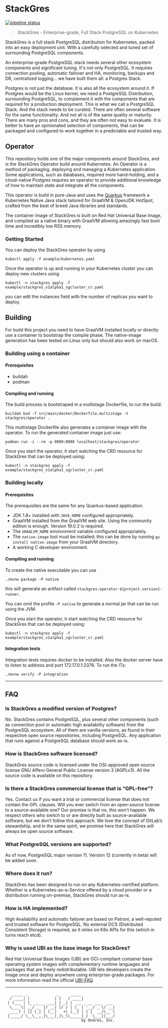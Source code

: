 # StackGres

[![pipeline status](https://gitlab.com/stackgres/stackgres/badges/master/pipeline.svg)](https://gitlab.com/stackgres/stackgres/commits/master)

> StackGres - Enterprise-grade, Full Stack PostgreSQL on Kubernetes

StackGres is a full stack PostgreSQL distribution for Kubernetes, packed into an easy deployment unit.
With a carefully selected and tuned set of surrounding PostgreSQL components.

An enterprise-grade PostgreSQL stack needs several other ecosystem components and significant tuning.
It's not only PostgreSQL. It requires connection pooling, automatic failover and HA, monitoring,
backups and DR, centralized logging… we have built them all: a Postgres Stack.

Postgres is not just the database. It is also all the ecosystem around it. If Postgres would be the
Linux kernel, we need a PostgreSQL Distribution, surrounding PostgreSQL, to complement it with the
components that are required for a production deployment. This is what we call a PostgreSQL Stack.
And the stack needs to be curated. There are often several software for the same functionality. And
not all is of the same quality or maturity. There are many pros and cons, and they are often not
easy to evaluate. It is better to have an opinionated selection of components, that can be packaged
and configured to work together in a predictable and trusted way.

## Operator

This repository holds one of the major components around StackGres, and is the StackGres Operator
build around Kubernetes. An Operator is a method of packaging, deploying and managing a Kubernetes
application. Some applications, such as databases, required more hand-holding, and a cloud-native
Postgres requires an operator to provide additional knowledge of how to maintain state and integrate
all the components.

This operator is build in pure-Java and uses the [Quarkus](https://quarkus.io/) framework a Kubernetes
Native Java stack tailored for GraalVM & OpenJDK HotSpot, crafted from the best of breed Java
libraries and standards.

The container image of StackGres is built on Red Hat Universal Base Image, and compiled as a native binary
with GraalVM allowing amazingly fast boot time and incredibly low RSS memory.

### Getting Started

You can deploy the StackGres operator by using

```
kubectl apply -f example/kubernetes.yaml
```

Once the operator is up and running in your Kubernetes cluster you can deploy new clusters using

```
kubectl -n stackgres apply -f example/stackgres_v1alpha1_sgcluster_cr.yaml
```

you can edit the instances field with the number of replicas you want to deploy.

## Building

For build this project you need to have GraalVM installed locally or directly use a container to bootstrap
the compile phase. The native-image generation has been tested on Linux only but should also work on macOS.

### Building using a container

#### Prerequisites

- buildah
- podman

#### Compiling and running

The build process is bootstraped in a multistage Dockerfile, to run the build:

```
buildah bud -f src/main/docker/Dockerfile.multistage -t stackgres/operator .
```

This multistage Dockerfile also generates a container image with the operator.
To run the generated container image just use:

```
podman run -i --rm -p 8080:8080 localhost/stackgres/operator
```

Once you start the operator, it start watching the CRD resource for StackGres that can be deployed using:

```
kubectl -n stackgres apply -f example/stackgres_v1alpha1_sgcluster_cr.yaml
```

### Building locally

#### Prerequisites

The prerequisites are the same for any Quarkus-based application.

- JDK 1.8+ installed with `JAVA_HOME` configured appropriately.
- GraalVM installed from the GraalVM web site. Using the community edition is enough. Version 19.0.2 is required.
- The `GRAALVM_HOME` environment variable configured appropriately.
- The `native-image` tool must be installed; this can be done by running `gu install native-image` from your GraalVM directory.
- A working C developer environment.

#### Compiling and running

To create the native executable you can use

```
./mvnw package -P native
```

this will generate an artifact called `stackgres-operator-${project.version}-runner`.

You can omit the profile `-P native` to generate a normal jar that can be run using the JVM.

Once you start the operator, it start watching the CRD resource for StackGres that can be deployed using:

```
kubectl -n stackgres apply -f example/stackgres_v1alpha1_sgcluster_cr.yaml
```

#### Integration tests

Integration tests requires docker to be installed. Also the docker server have to listen to address and port 172.17.0.1:2376.
To run the ITs:

```
./mvnw verify -P integration
```

---

## FAQ

### Is StackGres a modified version of Postgres?
No. StackGres contains PostgreSQL, plus several other components (such as connection pool or
automatic high availability software) from the PostgreSQL ecosystem. All of them are vanilla
versions, as found in their respective open source repositories, including PostgreSQL.
Any application that runs against a PostgreSQL database should work as-is.

### How is StackGres software licensed?
StackGres source code is licensed under the OSI-approved open source license
GNU Affero General Public License version 3 (AGPLv3). All the source code is available on this
repository.

### Is there a StackGres commercial license that is “GPL-free”?
Yes. Contact us if you want a trial or commercial license that does not contain the GPL clauses.
Will you ever switch from an open-source license to a source-available one?
Our promise is that no, this won’t happen. We respect others who switch to or are directly built
as source-available software, but we don’t follow this approach.
We love the concept of GitLab’s stewardship, and in the same spirit, we promise here that
StackGres will always be open source software.

### What PostgreSQL versions are supported?
As of now, PostgreSQL major version 11. Version 12 (currently in beta) will be added soon.

### Where does it run?
StackGres has been designed to run on any Kubernetes-certified platform. Whether is a
Kubernetes-as-a-Service offered by a cloud provider or a distribution running on-premise,
StackGres should run as-is.

### How is HA implemented?
High Availability and automatic failover are based on Patroni, a well-reputed and trusted software
for PostgreSQL. No external DCS (Distributed Consistent Storage) is required, as it relies on
K8s APIs for this (which in turns reach etcd).

### Why is used UBI as the base image for StackGres?
Red Hat Universal Base Images (UBI) are OCI-compliant container base operating system images with
complementary runtime languages and packages that are freely redistributable. UBI lets developers
create the image once and deploy anywhere using enterprise-grade packages. For more information read
the official [UBI-FAQ](https://developers.redhat.com/articles/ubi-faq/).

---

```
   _____ _             _     _____
  / ____| |           | |   / ____|
 | (___ | |_ __ _  ___| | _| |  __ _ __ ___  ___
  \___ \| __/ _` |/ __| |/ / | |_ | '__/ _ \/ __|
  ____) | || (_| | (__|   <| |__| | | |  __/\__ \
 |_____/ \__\__,_|\___|_|\_\\_____|_|  \___||___/
                                  by OnGres, Inc.

```
